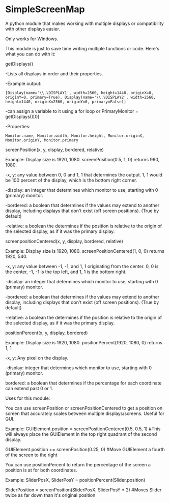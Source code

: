 # SimpleScreenMap
A python module that makes working with multiple displays or compatibility with other displays easier.


Only works for Windows.


This module is just to save time writing multiple functions or code. Here's what you can do with it:

getDisplays()
  
  -Lists all displays in order and their properties.
  
  -Example output:
  
    [Display(name='\\.\DISPLAY1', width=2560, height=1440, originX=0, originY=0, primary=True), Display(name='\\.\DISPLAY2', width=2560, height=1440, originX=2560, originY=0, primary=False)]
 
  -can assign a variable to it using a for loop or PrimaryMonitor = getDisplays()[0]
  
  -Properties:
    
    Monitor.name, Monitor.width, Monitor.height, Monitor.originX, Monitor.originY, Monitor.primary


screenPosition(x, y, display, bordered, relative)
  
  Example: Display size is 1920, 1080. screenPosition(0.5, 1, 0) returns 960, 1080.
  
  -x, y: any value between 0, 0 and 1, 1 that determines the output. 1, 1 would be 100 percent of the display, which is the bottom right corner.
  
  -display: an integer that determines which monitor to use, starting with 0 (primary) monitor.
  
  -bordered: a boolean that determines if the values may extend to another display, including displays that don't exist (off screen positions). (True by default)
  
  -relative: a boolean the determines if the position is relative to the origin of the selected display, as if it was the primary display.


screenpositionCentered(x, y, display, bordered, relative)

  Example: Display size is 1920, 1080. screenPositionCentered(1, 0, 0) returns 1920, 540.

  -x, y: any value between -1, -1, and 1, 1 originating from the center. 0, 0 is the center, -1, -1 is the top left, and 1, 1 is the bottom right.

  -display: an integer that determines which monitor to use, starting with 0 (primary) monitor.

  -bordered: a boolean that determines if the values may extend to another display, including displays that don't exist (off screen positions). (True by default)

  -relative: a boolean the determines if the position is relative to the origin of the selected display, as if it was the primary display.


positionPercent(x, y, display, bordered)

  Example: Display size is 1920, 1080. positionPercent(1920, 1080, 0) returns 1, 1

  -x, y: Any pixel on the display.

  -display: integer that determines which monitor to use, starting with 0 (primary) monitor.

  bordered: a boolean that determines if the percentage for each coordinate can extend past 0 or 1.


Uses for this module:

You can use screenPosition or screenPositionCentered to get a position on screen that accurately scales between multiple displays/screens. Useful for GUI.

Example: GUIElement.position = screenPositionCentered(0.5, 0.5, 1) #This will always place the GUIElement in the top right quadrant of the second display.
 
  GUIElement.position += screenPosition(0.25, 0) #Move GUIElement a fourth of the screen to the right

You can use positionPercent to return the percentage of the screen a position is at for both coordinates.

Example: SliderPosX, SliderPosY = positionPercent(Slider.position)
  
  SliderPosition = screenPosition(SliderPosX, SliderPosY * 2) #Moves Slider twice as far down than it's original position
